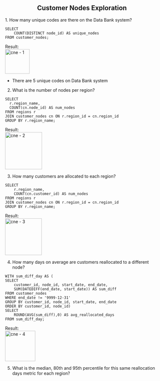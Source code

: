 <h2 align="center">Customer Nodes Exploration</h2>

<p>
  1. How many unique codes are there on the Data Bank system?
 
```
SELECT
	COUNT(DISTINCT node_id) AS unique_nodes
FROM customer_nodes; 
```
Result: <br>
<img width="80" alt="cne - 1" src="https://user-images.githubusercontent.com/79323632/175249294-5f754da6-4bab-4f7b-83d0-f8dbfe99fe9b.PNG">
* There are 5 unique codes on Data Bank system

 2. What is the number of nodes per region?
  
  ```
  SELECT
	r.region_name,
	COUNT(cn.node_id) AS num_nodes
FROM regions r
JOIN customer_nodes cn ON r.region_id = cn.region_id
GROUP BY r.region_name;
 ```
Result: <br>
<img width="121" alt="cne - 2" src="https://user-images.githubusercontent.com/79323632/175250448-f28d5d1f-a6ed-470e-aa49-aae17ec353ff.PNG">

3. How many customers are allocated to each region?
```
SELECT
	r.region_name,
	COUNT(cn.customer_id) AS num_nodes
FROM regions r
JOIN customer_nodes cn ON r.region_id = cn.region_id
GROUP BY r.region_name;
```
Result: <br>
<img width="120" alt="cne - 3" src="https://user-images.githubusercontent.com/79323632/175250788-4e947b9a-dd69-495b-94eb-2c1e190f6b15.PNG">

4. How many days on average are customers reallocated to a different node?
```
WITH sum_diff_day AS (
SELECT 
	customer_id, node_id, start_date, end_date,
    SUM(DATEDIFF(end_date, start_date)) AS sum_diff
FROM customer_nodes
WHERE end_date != '9999-12-31'
GROUP BY customer_id, node_id, start_date, end_date
ORDER BY customer_id, node_id)
SELECT 
	ROUND(AVG(sum_diff),0) AS avg_reallocated_days
FROM sum_diff_day;
```
Result: <br>
<img width="99" alt="cne - 4" src="https://user-images.githubusercontent.com/79323632/175251123-6134daea-629e-472c-8589-462ab7fb9447.PNG">

 5. What is the median, 80th and 95th percentile for this same reallocation days metric for each region?
 
